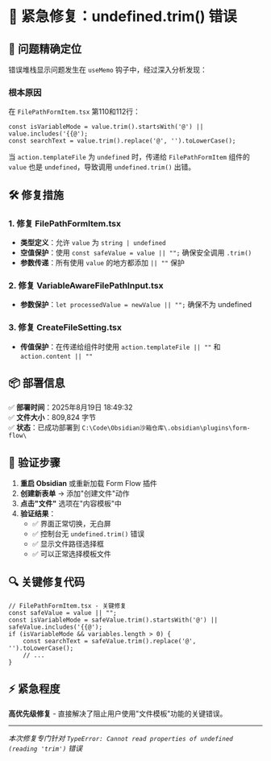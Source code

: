 # 🔧 紧急修复：undefined.trim() 错误

## 🎯 问题精确定位
错误堆栈显示问题发生在 `useMemo` 钩子中，经过深入分析发现：

### 根本原因
在 `FilePathFormItem.tsx` 第110和112行：
```tsx
const isVariableMode = value.trim().startsWith('@') || value.includes('{{@');
const searchText = value.trim().replace('@', '').toLowerCase();
```

当 `action.templateFile` 为 `undefined` 时，传递给 `FilePathFormItem` 组件的 `value` 也是 `undefined`，导致调用 `undefined.trim()` 出错。

## 🛠️ 修复措施

### 1. 修复 FilePathFormItem.tsx
- **类型定义**：允许 `value` 为 `string | undefined`
- **空值保护**：使用 `const safeValue = value || "";` 确保安全调用 `.trim()`
- **参数传递**：所有使用 `value` 的地方都添加 `|| ""` 保护

### 2. 修复 VariableAwareFilePathInput.tsx  
- **参数保护**：`let processedValue = newValue || "";` 确保不为 undefined

### 3. 修复 CreateFileSetting.tsx
- **传值保护**：在传递给组件时使用 `action.templateFile || ""` 和 `action.content || ""`

## 📦 部署信息
✅ **部署时间**：2025年8月19日 18:49:32  
✅ **文件大小**：809,824 字节  
✅ **状态**：已成功部署到 `C:\Code\Obsidian沙箱仓库\.obsidian\plugins\form-flow\`

## 🧪 验证步骤
1. **重启 Obsidian** 或重新加载 Form Flow 插件
2. **创建新表单** → 添加"创建文件"动作  
3. **点击"文件"** 选项在"内容模板"中
4. **验证结果**：
   - ✅ 界面正常切换，无白屏
   - ✅ 控制台无 `undefined.trim()` 错误
   - ✅ 显示文件路径选择框
   - ✅ 可以正常选择模板文件

## 🔍 关键修复代码
```tsx
// FilePathFormItem.tsx - 关键修复
const safeValue = value || "";
const isVariableMode = safeValue.trim().startsWith('@') || safeValue.includes('{{@');
if (isVariableMode && variables.length > 0) {
    const searchText = safeValue.trim().replace('@', '').toLowerCase();
    // ...
}
```

## ⚡ 紧急程度
**高优先级修复** - 直接解决了阻止用户使用"文件模板"功能的关键错误。

---
*本次修复专门针对 `TypeError: Cannot read properties of undefined (reading 'trim')` 错误*
